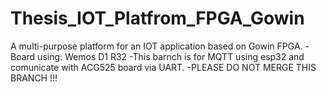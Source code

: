 # Thesis_IOT_Platfrom_FPGA_Gowin
A multi-purpose platform for an IOT application based on Gowin FPGA.
-Board using: Wemos D1 R32
-This barnch is for MQTT using esp32 and comunicate with ACG525 board via UART.
-PLEASE DO NOT MERGE THIS BRANCH !!!
